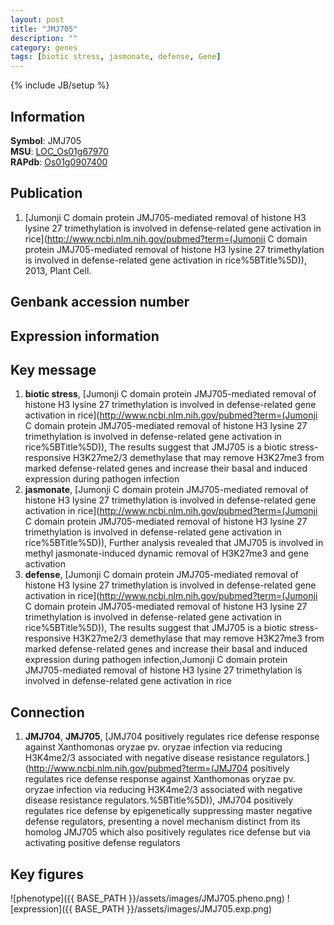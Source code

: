 ```yaml
---
layout: post
title: "JMJ705"
description: ""
category: genes
tags: [biotic stress, jasmonate, defense, Gene]
---
```

{% include JB/setup %}

## Information
__Symbol__: JMJ705  
__MSU__: [LOC_Os01g67970](http://rice.plantbiology.msu.edu/cgi-bin/ORF_infopage.cgi?orf=LOC_Os01g67970)  
__RAPdb__: [Os01g0907400](http://rapdb.dna.affrc.go.jp/viewer/gbrowse_details/irgsp1?name=Os01g0907400)  

## Publication
1. [Jumonji C domain protein JMJ705-mediated removal of histone H3 lysine 27 trimethylation is involved in defense-related gene activation in rice](http://www.ncbi.nlm.nih.gov/pubmed?term=(Jumonji C domain protein JMJ705-mediated removal of histone H3 lysine 27 trimethylation is involved in defense-related gene activation in rice%5BTitle%5D)), 2013, Plant Cell.

## Genbank accession number

## Expression information

## Key message
1. __biotic stress__, [Jumonji C domain protein JMJ705-mediated removal of histone H3 lysine 27 trimethylation is involved in defense-related gene activation in rice](http://www.ncbi.nlm.nih.gov/pubmed?term=(Jumonji C domain protein JMJ705-mediated removal of histone H3 lysine 27 trimethylation is involved in defense-related gene activation in rice%5BTitle%5D)),  The results suggest that JMJ705 is a biotic stress-responsive H3K27me2/3 demethylase that may remove H3K27me3 from marked defense-related genes and increase their basal and induced expression during pathogen infection
2. __jasmonate__, [Jumonji C domain protein JMJ705-mediated removal of histone H3 lysine 27 trimethylation is involved in defense-related gene activation in rice](http://www.ncbi.nlm.nih.gov/pubmed?term=(Jumonji C domain protein JMJ705-mediated removal of histone H3 lysine 27 trimethylation is involved in defense-related gene activation in rice%5BTitle%5D)),  Further analysis revealed that JMJ705 is involved in methyl jasmonate-induced dynamic removal of H3K27me3 and gene activation
3. __defense__, [Jumonji C domain protein JMJ705-mediated removal of histone H3 lysine 27 trimethylation is involved in defense-related gene activation in rice](http://www.ncbi.nlm.nih.gov/pubmed?term=(Jumonji C domain protein JMJ705-mediated removal of histone H3 lysine 27 trimethylation is involved in defense-related gene activation in rice%5BTitle%5D)),  The results suggest that JMJ705 is a biotic stress-responsive H3K27me2/3 demethylase that may remove H3K27me3 from marked defense-related genes and increase their basal and induced expression during pathogen infection,Jumonji C domain protein JMJ705-mediated removal of histone H3 lysine 27 trimethylation is involved in defense-related gene activation in rice

## Connection
1. __JMJ704__, __JMJ705__, [JMJ704 positively regulates rice defense response against Xanthomonas oryzae pv. oryzae infection via reducing H3K4me2/3 associated with negative disease resistance regulators.](http://www.ncbi.nlm.nih.gov/pubmed?term=(JMJ704 positively regulates rice defense response against Xanthomonas oryzae pv. oryzae infection via reducing H3K4me2/3 associated with negative disease resistance regulators.%5BTitle%5D)),  JMJ704 positively regulates rice defense by epigenetically suppressing master negative defense regulators, presenting a novel mechanism distinct from its homolog JMJ705 which also positively regulates rice defense but via activating positive defense regulators

## Key figures
![phenotype]({{ BASE_PATH }}/assets/images/JMJ705.pheno.png)
![expression]({{ BASE_PATH }}/assets/images/JMJ705.exp.png)


